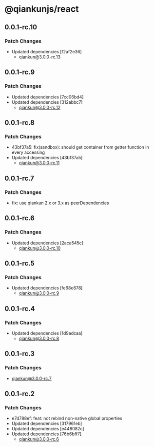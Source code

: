 # @qiankunjs/react

## 0.0.1-rc.10

### Patch Changes

- Updated dependencies [f2af2e36]
  - qiankun@3.0.0-rc.13

## 0.0.1-rc.9

### Patch Changes

- Updated dependencies [7cc06bd4]
- Updated dependencies [312abbc7]
  - qiankun@3.0.0-rc.12

## 0.0.1-rc.8

### Patch Changes

- 43bf37a5: fix(sandbox): should get container from getter function in every accessing
- Updated dependencies [43bf37a5]
  - qiankun@3.0.0-rc.11

## 0.0.1-rc.7

### Patch Changes

- fix: use qiankun 2.x or 3.x as peerDependencies

## 0.0.1-rc.6

### Patch Changes

- Updated dependencies [2aca545c]
  - qiankun@3.0.0-rc.10

## 0.0.1-rc.5

### Patch Changes

- Updated dependencies [fe68e878]
  - qiankun@3.0.0-rc.9

## 0.0.1-rc.4

### Patch Changes

- Updated dependencies [1d9adcaa]
  - qiankun@3.0.0-rc.8

## 0.0.1-rc.3

### Patch Changes

- qiankun@3.0.0-rc.7

## 0.0.1-rc.2

### Patch Changes

- e7d788ef: feat: not rebind non-native global properties
- Updated dependencies [317961eb]
- Updated dependencies [e448082c]
- Updated dependencies [76b6bff7]
  - qiankun@3.0.0-rc.6
